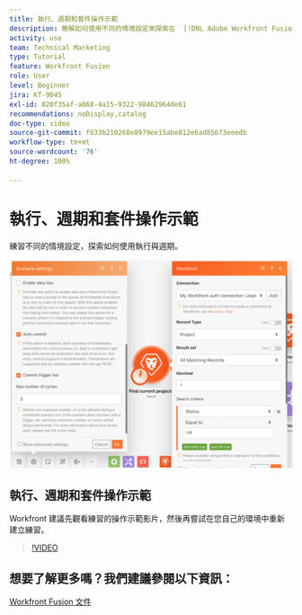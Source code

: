 ```yaml
---
title: 執行、週期和套件操作示範
description: 瞭解如何使用不同的情境設定來探索在  [!DNL Adobe Workfront Fusion] 中如何使用執行和週期。
activity: use
team: Technical Marketing
type: Tutorial
feature: Workfront Fusion
role: User
level: Beginner
jira: KT-9045
exl-id: 820f35af-a068-4a15-9322-98462964de61
recommendations: noDisplay,catalog
doc-type: video
source-git-commit: f033b210268e8979ee15abe812e6ad85673eeedb
workflow-type: tm+mt
source-wordcount: '76'
ht-degree: 100%

---
```


# 執行、週期和套件操作示範

練習不同的情境設定，探索如何使用執行與週期。

![影像顯示執行與週期設定](assets/execution-history-and-scheduling-6.png)

## 執行、週期和套件操作示範

Workfront 建議先觀看練習的操作示範影片，然後再嘗試在您自己的環境中重新建立練習。

>[!VIDEO](https://video.tv.adobe.com/v/335286/?quality=12&learn=on)



## 想要了解更多嗎？我們建議參閱以下資訊：

[Workfront Fusion 文件](https://experienceleague.adobe.com/docs/workfront/using/adobe-workfront-fusion/workfront-fusion-2.html?lang=zh-Hant)
